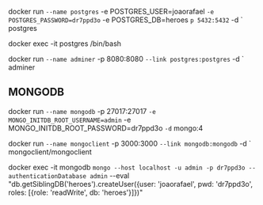 docker run ` --name postgres ` -e POSTGRES_USER=joaorafael ` -e POSTGRES_PASSWORD=dr7ppd3o ` -e POSTGRES_DB=heroes ` p 5432:5432 ` -d ` postgres


docker exec -it postgres /bin/bash

docker run ` --name adminer ` -p 8080:8080 ` --link postgres:postgres ` -d ` adminer

## MONGODB

docker run ` --name mongodb ` -p 27017:27017 ` -e MONGO_INITDB_ROOT_USERNAME=admin ` -e MONGO_INITDB_ROOT_PASSWORD=dr7ppd3o ` -d ` mongo:4

docker run ` --name mongoclient ` -p 3000:3000 ` --link mongodb:mongodb ` -d ` mongoclient/mongoclient


docker exec -it mongodb ` mongo --host localhost -u admin -p dr7ppd3o --authenticationDatabase admin ` --eval "db.getSiblingDB('heroes').createUser({user: 'joaorafael', pwd: 'dr7ppd3o', roles: [{role: 'readWrite', db: 'heroes'}]})"